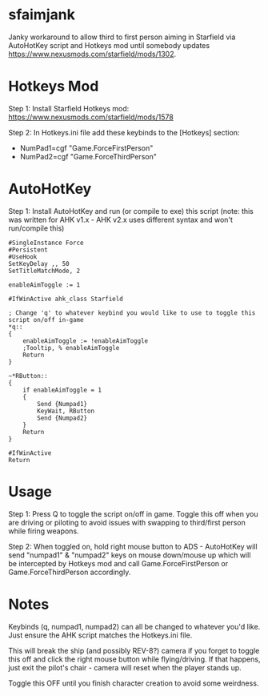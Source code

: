 # sfaimjank
Janky workaround to allow third to first person aiming in Starfield via AutoHotKey script and Hotkeys mod until somebody updates https://www.nexusmods.com/starfield/mods/1302.

# Hotkeys Mod
Step 1: Install Starfield Hotkeys mod: https://www.nexusmods.com/starfield/mods/1578

Step 2: In Hotkeys.ini file add these keybinds to the [Hotkeys] section:
* NumPad1=cgf "Game.ForceFirstPerson"
* NumPad2=cgf "Game.ForceThirdPerson"

# AutoHotKey
Step 1: Install AutoHotKey and run (or compile to exe) this script (note: this was written for AHK v1.x - AHK v2.x uses different syntax and won't run/compile this)
```
#SingleInstance Force
#Persistent
#UseHook
SetKeyDelay ,, 50
SetTitleMatchMode, 2

enableAimToggle := 1

#IfWinActive ahk_class Starfield

; Change 'q' to whatever keybind you would like to use to toggle this script on/off in-game
*q::
{
	enableAimToggle := !enableAimToggle
	;Tooltip, % enableAimToggle
	Return
}

~*RButton::
{
	if enableAimToggle = 1
	{
		Send {Numpad1}
		KeyWait, RButton
		Send {Numpad2}
	}
	Return
}

#IfWinActive
Return
```

# Usage
Step 1: Press Q to toggle the script on/off in game. Toggle this off when you are driving or piloting to avoid issues with swapping to third/first person while firing weapons.

Step 2: When toggled on, hold right mouse button to ADS - AutoHotKey will send "numpad1" & "numpad2" keys on mouse down/mouse up which will be intercepted by Hotkeys mod and call Game.ForceFirstPerson or Game.ForceThirdPerson accordingly.

# Notes
Keybinds (q, numpad1, numpad2) can all be changed to whatever you'd like. Just ensure the AHK script matches the Hotkeys.ini file.

This will break the ship (and possibly REV-8?) camera if you forget to toggle this off and click the right mouse button while flying/driving. If that happens, just exit the pilot's chair - camera will reset when the player stands up.

Toggle this OFF until you finish character creation to avoid some weirdness.
